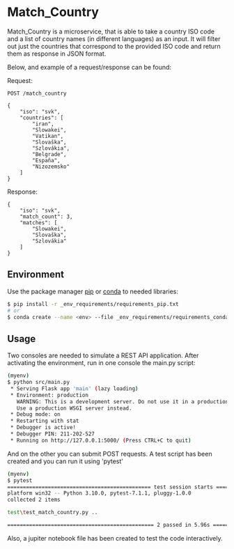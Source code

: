 # Match_Country
Match_Country is a microservice, that is able to take a country ISO code and a list of country names (in different languages) as an input. It will filter out just the countries that correspond to the provided ISO code and return them as response in JSON format.

Below, and example of a request/response can be found:

Request:

```
POST /match_country

{
	"iso": "svk",
	"countries": [
		"iran",
		"Slowakei",
		"Vatikan",
		"Slovaška",
		"Szlovákia",
		"Belgrade",
		"España",
		"Nizozemsko"
	]
}
```

Response:
```
{
	"iso": "svk",
	"match_count": 3,
	"matches": [
		"Slowakei",
		"Slovaška",
		"Szlovákia"
	]
}
```

## Environment
Use the package manager [pip](https://pip.pypa.io/en/stable/) or [conda](https://docs.conda.io/en/latest/) to needed libraries:
```bash
$ pip install -r _env_requirements/requirements_pip.txt
# or
$ conda create --name <env> --file _env_requirements/requirements_conda.txt
```

## Usage
Two consoles are needed to simulate a REST API application. After activating the environment, run in one console the main.py script:

```bash
(myenv)
$ python src/main.py
 * Serving Flask app 'main' (lazy loading)
 * Environment: production
   WARNING: This is a development server. Do not use it in a production deployment.
   Use a production WSGI server instead.
 * Debug mode: on
 * Restarting with stat
 * Debugger is active!
 * Debugger PIN: 211-202-527
 * Running on http://127.0.0.1:5000/ (Press CTRL+C to quit)

```
And on the other you can submit POST requests. A test script has been created and you can run it using 'pytest'

```bash
(myenv)
$ pytest
============================================== test session starts ===============================================
platform win32 -- Python 3.10.0, pytest-7.1.1, pluggy-1.0.0
collected 2 items

test\test_match_country.py ..                                                                               [100%]

=============================================== 2 passed in 5.96s ================================================

```

Also, a jupiter notebook file has been created to test the code interactively.
